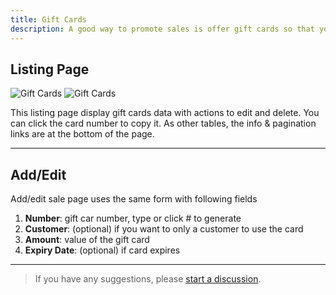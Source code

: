 ```yaml
---
title: Gift Cards
description: A good way to promote sales is offer gift cards so that your customer can pass this to their family and friends and you get new customers.
---
```


## Listing Page

![Gift Cards](/images/light/gift-cards.png 'Gift Cards')
![Gift Cards](/images/dark/gift-cards.png 'Gift Cards')

This listing page display gift cards data with actions to edit and delete. You can click the card number to copy it. As other tables, the info & pagination links are at the bottom of the page.

---

## Add/Edit

Add/edit sale page uses the same form with following fields

1. **Number**: gift car number, type or click # to generate
2. **Customer**: (optional) if you want to only a customer to use the card
3. **Amount**: value of the gift card
4. **Expiry Date**: (optional) if card expires

---

> If you have any suggestions, please [start a discussion](https://github.com/SmartPOS-co/docs/discussions/new?category=ideas).
